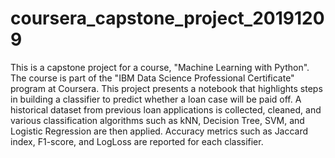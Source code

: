 # coursera_capstone_project_20191209
This is a capstone project for a course, "Machine Learning with Python". The course is part of the "IBM Data Science Professional Certificate" program at Coursera. This project presents a notebook that highlights steps in building a classifier to predict whether a loan case will be paid off. A historical dataset from previous loan applications is collected, cleaned, and various classification algorithms such as kNN, Decision Tree, SVM, and Logistic Regression are then applied. Accuracy metrics such as Jaccard index, F1-score, and LogLoss are reported for each classifier.
